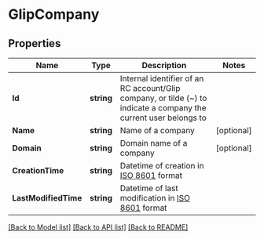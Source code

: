 # GlipCompany

## Properties

Name | Type | Description | Notes
------------ | ------------- | ------------- | -------------
**Id** | **string** | Internal identifier of an RC account/Glip company, or tilde (~) to indicate a company the current user belongs to | 
**Name** | **string** | Name of a company | [optional] 
**Domain** | **string** | Domain name of a company | [optional] 
**CreationTime** | **string** | Datetime of creation in [ISO 8601](https://en.wikipedia.org/wiki/ISO_8601) format | 
**LastModifiedTime** | **string** | Datetime of last modification in [ISO 8601](https://en.wikipedia.org/wiki/ISO_8601) format | 

[[Back to Model list]](../README.md#documentation-for-models) [[Back to API list]](../README.md#documentation-for-api-endpoints) [[Back to README]](../README.md)


